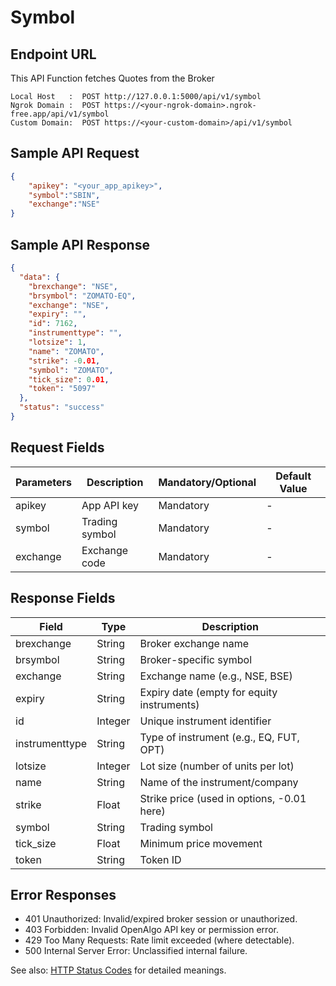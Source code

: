 # Symbol

## Endpoint URL

This API Function fetches Quotes from the Broker

```http
Local Host   :  POST http://127.0.0.1:5000/api/v1/symbol
Ngrok Domain :  POST https://<your-ngrok-domain>.ngrok-free.app/api/v1/symbol
Custom Domain:  POST https://<your-custom-domain>/api/v1/symbol
```



## Sample API Request

```json
{
    "apikey": "<your_app_apikey>",
    "symbol":"SBIN", 
    "exchange":"NSE"     
}

```

###

## Sample API Response

```json
{
  "data": {
    "brexchange": "NSE",
    "brsymbol": "ZOMATO-EQ",
    "exchange": "NSE",
    "expiry": "",
    "id": 7162,
    "instrumenttype": "",
    "lotsize": 1,
    "name": "ZOMATO",
    "strike": -0.01,
    "symbol": "ZOMATO",
    "tick_size": 0.01,
    "token": "5097"
  },
  "status": "success"
}
```



## Request Fields



| Parameters | Description    | Mandatory/Optional | Default Value |
| ---------- | -------------- | ------------------ | ------------- |
| apikey     | App API key    | Mandatory          | -             |
| symbol     | Trading symbol | Mandatory          | -             |
| exchange   | Exchange code  | Mandatory          | -             |





## Response Fields

| Field          | Type    | Description                                |
| -------------- | ------- | ------------------------------------------ |
| brexchange     | String  | Broker exchange name                       |
| brsymbol       | String  | Broker-specific symbol                     |
| exchange       | String  | Exchange name (e.g., NSE, BSE)             |
| expiry         | String  | Expiry date (empty for equity instruments) |
| id             | Integer | Unique instrument identifier               |
| instrumenttype | String  | Type of instrument (e.g., EQ, FUT, OPT)    |
| lotsize        | Integer | Lot size (number of units per lot)         |
| name           | String  | Name of the instrument/company             |
| strike         | Float   | Strike price (used in options, -0.01 here) |
| symbol         | String  | Trading symbol                             |
| tick\_size     | Float   | Minimum price movement                     |
| token          | String  | Token ID                                   |

## Error Responses

- 401 Unauthorized: Invalid/expired broker session or unauthorized.
- 403 Forbidden: Invalid OpenAlgo API key or permission error.
- 429 Too Many Requests: Rate limit exceeded (where detectable).
- 500 Internal Server Error: Unclassified internal failure.

See also: [HTTP Status Codes](../http-status-codes.md) for detailed meanings.
